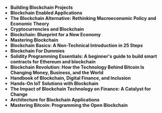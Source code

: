 <ul>

                             
 <li><b><a target="_blank" href="https://github.com/manjunath5496/The-Best-Books-on-Blockchain/blob/master/bch(1).pdf" style="text-decoration:none;">Building Blockchain Projects</a></b></li>
 <li><b><a target="_blank" href="https://github.com/manjunath5496/The-Best-Books-on-Blockchain/blob/master/bch(2).pdf" style="text-decoration:none;">Blockchain Enabled Applications </a></b></li>
                                <li><b><a target="_blank" href="https://github.com/manjunath5496/The-Best-Books-on-Blockchain/blob/master/bch(3).pdf" style="text-decoration:none;">The Blockchain Alternative: Rethinking Macroeconomic Policy and Economic Theory</a></b></li>
 <li><b><a target="_blank" href="https://github.com/manjunath5496/The-Best-Books-on-Blockchain/blob/master/bch(4).pdf" style="text-decoration:none;">Cryptocurrencies and Blockchain </a></b></li>                              
<li><b><a target="_blank" href="https://github.com/manjunath5496/The-Best-Books-on-Blockchain/blob/master/bch(5).pdf" style="text-decoration:none;">Blockchain: Blueprint for a New Economy</a></b></li>
<li><b><a target="_blank" href="https://github.com/manjunath5496/The-Best-Books-on-Blockchain/blob/master/bch(6).pdf" style="text-decoration:none;">Mastering Blockchain</a></b></li>
 
  <li><b><a target="_blank" href="https://github.com/manjunath5496/The-Best-Books-on-Blockchain/blob/master/bch(7).pdf" style="text-decoration:none;">Blockchain Basics: A Non-Technical Introduction in 25 Steps</a></b></li>
 <li><b><a target="_blank" href="https://github.com/manjunath5496/The-Best-Books-on-Blockchain/blob/master/bch(8).pdf" style="text-decoration:none;">Blockchain For Dummies </a></b></li>
                               
 <li><b><a target="_blank" href="https://github.com/manjunath5496/The-Best-Books-on-Blockchain/blob/master/bch(10).pdf" style="text-decoration:none;">Solidity Programming Essentials: A beginner's guide to build smart contracts for Ethereum and blockchain </a></b></li>                              
<li><b><a target="_blank" href="https://github.com/manjunath5496/The-Best-Books-on-Blockchain/blob/master/bch(11).pdf" style="text-decoration:none;">Blockchain Revolution: How the Technology Behind Bitcoin Is Changing Money, Business, and the World</a></b></li>
<li><b><a target="_blank" href="https://github.com/manjunath5496/The-Best-Books-on-Blockchain/blob/master/bch(12).pdf" style="text-decoration:none;">Handbook of Blockchain, Digital Finance, and Inclusion</a></b></li>
               <li><b><a target="_blank" href="https://github.com/manjunath5496/The-Best-Books-on-Blockchain/blob/master/bch(13).pdf" style="text-decoration:none;">Hands-On IoT Solutions with Blockchain</a></b></li>
 <li><b><a target="_blank" href="https://github.com/manjunath5496/The-Best-Books-on-Blockchain/blob/master/bch(14).pdf" style="text-decoration:none;">The Impact of Blockchain Technology on Finance: A Catalyst for Change </a></b></li>                              
<li><b><a target="_blank" href="https://github.com/manjunath5496/The-Best-Books-on-Blockchain/blob/master/bch(15).pdf" style="text-decoration:none;">Architecture for Blockchain Applications</a></b></li>
<li><b><a target="_blank" href="https://github.com/manjunath5496/The-Best-Books-on-Blockchain/blob/master/bch(16).pdf" style="text-decoration:none;">Mastering Bitcoin: Programming the Open Blockchain </a></b></li>

 
 



 
 
  </ul>
